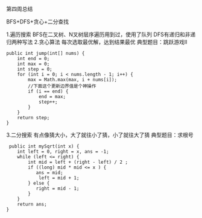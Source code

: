 第四周总结

BFS+DFS+贪心+二分查找

1.遍历搜索
    BFS在二叉树、N叉树层序遍历用到过，使用了队列
    DFS有递归和非递归两种写法
2.贪心算法
    每次选取最优解，达到结果最优
    典型题目：跳跃游戏II
    
    public int jump(int[] nums) {
        int end = 0;
        int max = 0;
        int step = 0;
        for (int i = 0; i < nums.length - 1; i++) {
            max = Math.max(max, i + nums[i]);
            //下面这个更新边界值是个神操作
            if (i == end) {
                end = max;
                step++;
            }
        }
        return step;
    }
    
3.二分搜索
    有点像猜大小，大了就往小了猜，小了就往大了猜
    典型题目：求根号
    
     public int mySqrt(int x) {
        int left = 0, right = x, ans = -1;
        while (left <= right) {
            int mid = left + (right - left) / 2 ;
            if ((long) mid * mid <= x ) {
               ans = mid; 
                left = mid + 1;
            } else {
               right = mid - 1;
            }
        }
        return ans;
    }
